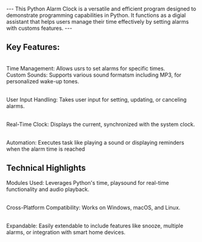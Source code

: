 --- This Python Alarm Clock is a versatile and efficient program designed to demonstrate programming capabilities in Python. It functions as a digial assistant that helps users manage
their time effectively by setting alarms with customs features. ---

<h2>Key Features:</h2>
</br>Time Management: Allows usrs to set alarms for specific times.
</br> Custom Sounds: Supports various sound formatsm including MP3, for personalized wake-up tones.

</br> User Input Handling: Takes user input for setting, updating, or canceling alarms. 

</br> Real-Time Clock: Displays the current, synchronized with the system clock.

</br> Automation: Executes task like playing a sound or displaying reminders when the alarm time is reached 

<h2>Technical Highlights</h2>
Modules Used: Leverages Python's time, playsound for real-time functionality and audio playback.

</br> Cross-Platform Compatibility: Works on Windows, macOS, and Linux.

</br> Expandable: Easily extendable to include features like snooze, multiple alarms, or integration with smart home devices.
